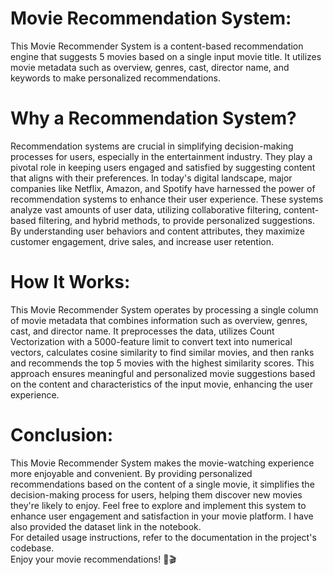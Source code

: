 # Movie Recommendation System:
This Movie Recommender System is a content-based recommendation engine that suggests 5 movies based on a single input movie title. It utilizes movie metadata such as overview, genres, cast, director name, and keywords to make personalized recommendations.

# Why a Recommendation System?
Recommendation systems are crucial in simplifying decision-making processes for users, especially in the entertainment industry. They play a pivotal role in keeping users engaged and satisfied by suggesting content that aligns with their preferences. In today's digital landscape, major companies like Netflix, Amazon, and Spotify have harnessed the power of recommendation systems to enhance their user experience. These systems analyze vast amounts of user data, utilizing collaborative filtering, content-based filtering, and hybrid methods, to provide personalized suggestions. By understanding user behaviors and content attributes, they maximize customer engagement, drive sales, and increase user retention.

# How It Works:
This Movie Recommender System operates by processing a single column of movie metadata that combines information such as overview, genres, cast, and director name. It preprocesses the data, utilizes Count Vectorization with a 5000-feature limit to convert text into numerical vectors, calculates cosine similarity to find similar movies, and then ranks and recommends the top 5 movies with the highest similarity scores. This approach ensures meaningful and personalized movie suggestions based on the content and characteristics of the input movie, enhancing the user experience.

# Conclusion:
This Movie Recommender System makes the movie-watching experience more enjoyable and convenient. By providing personalized recommendations based on the content of a single movie, it simplifies the decision-making process for users, helping them discover new movies they're likely to enjoy.
Feel free to explore and implement this system to enhance user engagement and satisfaction in your movie platform. I have also provided the dataset link in the notebook.  
For detailed usage instructions, refer to the documentation in the project's codebase.  
Enjoy your movie recommendations! 🍿🎬
